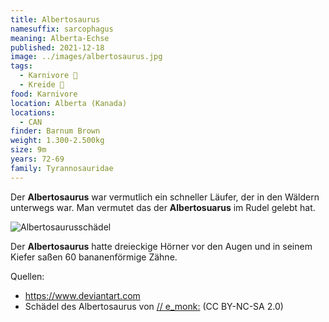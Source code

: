 ```yaml
---
title: Albertosaurus
namesuffix: sarcophagus
meaning: Alberta-Echse
published: 2021-12-18
image: ../images/albertosaurus.jpg
tags:
  - Karnivore 🥩
  - Kreide 🦴
food: Karnivore
location: Alberta (Kanada)
locations:
  - CAN
finder: Barnum Brown
weight: 1.300-2.500kg
size: 9m
years: 72-69
family: Tyrannosauridae
---
```

Der **Albertosaurus** war vermutlich ein schneller Läufer, der in den Wäldern unterwegs war. Man vermutet das der **Albertosuarus** im Rudel gelebt hat.

![Albertosaurusschädel](../images/albertosaurus-schädel.png)

Der **Albertosaurus** hatte dreieckige Hörner vor den Augen und in seinem Kiefer saßen 60 bananenförmige Zähne.

Quellen:

* <https://www.deviantart.com>
* Schädel des Albertosaurus von  [// e_monk:](https://secure.flickr.com/photos/e_monk/)  (CC BY-NC-SA 2.0)
